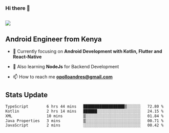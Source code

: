 ### Hi there 👋
<h2 align="left"><img src="https://readme-typing-svg.herokuapp.com?color='blue'&lines=I'm+Andrew+Opollo😊;Welcome+to+my+Github😜"> </h2>

## Android Engineer from Kenya


- 🌱 Currently focusing on **Android Development with Kotlin, Flutter and React-Native**

- 🔭 Also learning **NodeJs** for Backend Development

- 📫 How to reach me **opolloandres@gmail.com**


## Stats Update
<!--START_SECTION:waka-->

```txt
TypeScript        6 hrs 44 mins   ██████████████████▒░░░░░░   72.80 %
Kotlin            2 hrs 14 mins   ██████░░░░░░░░░░░░░░░░░░░   24.15 %
XML               10 mins         ▒░░░░░░░░░░░░░░░░░░░░░░░░   01.84 %
Java Properties   3 mins          ▒░░░░░░░░░░░░░░░░░░░░░░░░   00.71 %
JavaScript        2 mins          ░░░░░░░░░░░░░░░░░░░░░░░░░   00.42 %
```

<!--END_SECTION:waka-->


